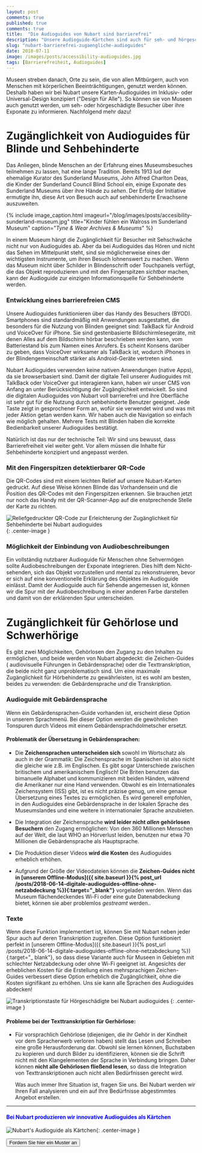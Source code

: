 ```yaml
---
layout: post 
comments: true 
published: true
comments: true
title:  "Die Audioguides von Nubart sind barrierefrei"
description: "Unsere Audioguide-Kärtchen sind auch für seh- und hörgeschädigte Museumsbesucher zugänglich."
slug: "nubart-barrierefrei-zugaengliche-audioguides"
date: 2018-07-11
image: /images/posts/accessibility-audioguides.jpg
tags: [Barrierefreiheit, Audioguides]
---
```


Museen streben danach, Orte zu sein, die von allen Mitbürgern, auch von Menschen mit körperlichen Beeinträchtigungen, genutzt werden können. Deshalb
haben wir bei Nubart unsere Karten-Audioguides im Inklusiv- oder Universal-Design konzipiert ("Design für Alle"). So können sie von Museen auch
genutzt werden, um seh- oder hörgeschädigte Besucher über ihre Exponate zu informieren. Nachfolgend mehr dazu!

<!--more-->

# Zugänglichkeit von Audioguides für Blinde und Sehbehinderte

Das Anliegen, blinde Menschen an der Erfahrung eines Museumsbesuches teilnehmen zu lassen, hat eine lange Tradition. Bereits 1913 lud der ehemalige
Kurator des Sunderland Museums, John Alfred Charlton Deas, die Kinder der Sunderland Council Blind School ein, einige Exponate des Sunderland Museums
über ihre Hände zu *sehen*. Der Erfolg der Initiative ermutigte ihn, diese Art von Besuch auch auf sehbehinderte Erwachsene auszuweiten.

{% include image_caption.html imageurl="/blog/images/posts/accesibility-sunderland-museum.jpg" title="Kinder fühlen ein Walross im Sunderland Museum" caption="*Tyne & Wear Archives & Museums*" %}

In einem Museum hängt die Zugänglichkeit für Besucher mit Sehschwäche nicht nur von Audioguides ab. Aber da bei Audioguides das Hören und nicht das
Sehen im Mittelpunkt steht, sind sie möglicherweise eines der wichtigsten Instrumente, um ihren Besuch lohnenswert zu machen. Wenn das Museum nicht
über Schilder in Blindenschrift oder Touchpanels verfügt, die das Objekt reproduzieren und mit den Fingerspitzen *sichtbar* machen, kann der
Audioguide zur einzigen Informationsquelle für Sehbehinderte werden. 

### Entwicklung eines barrierefreien CMS

Unsere Audioguides funktionieren über das Handy des Besuchers (BYOD). Smartphones sind standardmäßig mit Anwendungen ausgestattet, die besonders für
die Nutzung von Blinden geeignet sind: TalkBack für Android und VoiceOver für iPhone. Sie sind gestenbasierte Bildschirmlesegeräte, mit denen Alles
auf dem Bildschirm hörbar beschrieben werden kann, vom Batteriestand bis zum Namen eines Anrufers. Es scheint Konsens darüber zu geben, dass VoiceOver
wirksamer als TalkBack ist, wodurch iPhones in der Blindengemeinschaft stärker als Android-Geräte vertreten sind.

Nubart Audioguides verwenden keine nativen Anwendungen (native Apps), da sie browserbasiert sind. Damit der digitale Teil unserer Audioguides mit
TalkBack oder VoiceOver gut interagieren kann, haben wir unser CMS von Anfang an unter Berücksichtigung der Zugänglichkeit entwickelt. So sind die
digitalen Audioguides von Nubart voll barrierefrei und ihre Oberfläche ist sehr gut für die Nutzung durch sehbehinderte Benutzer geeignet. Jede Taste
zeigt in gesprochener Form an, wofür sie verwendet wird und was mit jeder Aktion getan werden kann. Wir haben auch die Navigation so einfach wie
möglich gehalten. Mehrere Tests mit Blinden haben die korrekte Bedienbarkeit unserer Audioguides bestätigt.

Natürlich ist das nur der technische Teil: Wir sind uns bewusst, dass Barrierefreiheit viel weiter geht. Vor allem müssen die Inhalte für Sehbehinderte konzipiert und angepasst werden.
### Mit den Fingerspitzen detektierbarer QR-Code

Die QR-Codes sind mit einem leichten Relief auf unsere Nubart-Karten gedruckt. Auf diese Weise können Blinde das Vorhandensein und die Position des
QR-Codes mit den Fingerspitzen erkennen. Sie brauchen jetzt nur noch das Handy mit der QR-Scanner-App auf die enstprechende Stelle der Karte zu
richten.

![Reliefgedruckter QR-Code zur Erleichterung der Zugänglichkeit für Sehbehinderte bei Nubart audioguides]({{site.baseurl}}/images/posts/qr-code-nubart-visually-impaired.jpg)
{: .center-image }

### Möglichkeit der Einbindung von Audiobeschreibungen

Ein vollständig nutzbarer Audioguide für Menschen ohne Sehvermögen sollte Audiobeschreibungen der Exponate integrieren. Dies hilft dem Nicht-sehenden,
sich das Objekt vorzustellen und mental zu rekonstruieren, bevor er sich auf eine konventionelle Erklärung des Objektes im Audioguide einlässt. Damit
der Audioguide auch für Sehende angemessen ist, können wir die Spur mit der Audiobeschreibung in einer anderen Farbe darstellen und damit von der
erklärenden Spur unterscheiden.

# Zugänglichkeit für Gehörlose und Schwerhörige

Es gibt zwei Möglichkeiten, Gehörlosen den Zugang zu den Inhalten zu ermöglichen, und beide werden von Nubart abgedeckt: die Zeichen-Guides (
audiovisuelle Führungen in Gebärdensprache) oder die Texttranskription, die beide nicht ganz unproblematisch sind. Um eine maximale Zugänglichkeit für
Hörbehinderte zu gewährleisten, ist es wohl am besten, beides zu verwenden: die Gebärdensprache *und* die Transkription.

### Audioguide mit Gebärdensprache

Wenn ein Gebärdensprachen-Guide vorhanden ist, erscheint diese Option in unserem Sprachmenü. Bei dieser Option werden die gewöhnlichen Tonspuren durch
Videos mit einem Gebärdensprachdolmetscher ersetzt.

#### Problematik der Übersetzung in Gebärdensprachen:

* Die **Zeichensprachen unterscheiden sich** sowohl im Wortschatz als auch in der Grammatik: Die Zeichensprache im Spanischen ist also nicht die
  gleiche wie z.B. im Englischen. Es gibt sogar Unterschiede zwischen britischem und amerikanischem Englisch! Die Briten benutzen das bimanuelle
  Alphabet und kommunizieren mit beiden Händen, während die Amerikaner nur eine Hand verwenden. Obwohl es ein Internationales Zeichensystem (ISS)
  gibt, ist es nicht präzise genug, um eine genaue Übersetzung eines Textes zu ermöglichen. Es wird generell empfohlen, in den Audioguides eine
  Gebärdensprache in der lokalen Sprache des Museumslandes und eine weitere in internationaler Sprache anzubieten.

* Die Integration der Zeichensprache **wird leider nicht *allen* gehörlosen Besuchern** den Zugang ermöglichen: Von den 360 Millionen Menschen auf der
  Welt, die laut WHO an Hörverlust leiden, benutzen nur etwa 70 Millionen die Gebärdensprache als Hauptsprache.

* Die Produktion dieser Videos **wird die Kosten** des Audioguides erheblich erhöhen.

* Aufgrund der Größe der Videodateien können die **Zeichen-Guides nicht in [unserem Offline-Modus]({{ site.baseurl }}{% post_url
  /posts/2018-06-14-digitale-audioguides-offline-ohne-netzabdeckung %}){:target="_blank"}** vorgeladen werden. Wenn das Museum flächendeckendes Wi-Fi
  oder eine gute Datenabdeckung bietet, können sie aber problemlos *gestreamt* werden..

### Texte

Wenn diese Funktion implementiert ist, können Sie mit Nubart neben jeder Spur auch auf deren Transkription zugreifen. Diese Option funktioniert
perfekt in [unserem Offline-Modus]({{ site.baseurl }}{% post_url /posts/2018-06-14-digitale-audioguides-offline-ohne-netzabdeckung %}){:target="_
blank"}, so dass diese Variante auch für Museen in Gebieten mit schlechter Netzabdeckung oder ohne Wi-Fi geeignet ist. Angesichts der erheblichen
Kosten für die Erstellung eines mehrsprachigen Zeichen-Guides verbessert diese Option erheblich die Zugänglichkeit, ohne die Kosten signifikant zu
erhöhen. Uns sie kann alle Sprachen des Audioguides abdecken!

![Transkriptionstaste für Hörgeschädigte bei Nubart audioguides ]({{site.baseurl}}/images/posts/tivfl-deaf.gif)
{: .center-image }

#### Probleme bei der Texttranskription für Gerhörlose:

* Für vorsprachlich Gehörlose (diejenigen, die ihr Gehör in der Kindheit vor dem Spracherwerb verloren haben) stellt das Lesen und Schreiben eine
  große Herausforderung dar. Obwohl sie lernen können, Buchstaben zu kopieren und durch Bilder zu identifizieren, können sie die Schrift nicht mit den
  Klangelementen der Sprache in Verbindung bringen. Daher können **nicht alle Gehörlosen fließend lesen**, so dass die Integration von
  Texttranskriptionen auch nicht allen Bedürfnissen gerecht wird.

  Was auch immer Ihre Situation ist, fragen Sie uns. Bei Nubart werden wir Ihren Fall analysieren und ein auf Ihre Bedürfnisse abgestimmtes Angebot
  erstellen.

***

#### <font color="blue">Bei Nubart produzieren wir innovative Audioguides als Kärtchen</font>

![Nubart's Audioguide als Kärtchen]({{site.baseurl}}/images/posts/proceso-nubart.png){: .center-image }

<form action="../../../../../de">
    <input type="submit" value="Fordern Sie hier ein Muster an" />
</form>